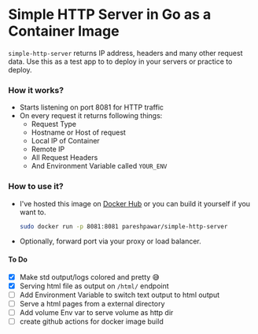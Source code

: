 # Simple HTTP Server in Go as a Container Image

`simple-http-server` returns IP address, headers and many other request data. Use this as a test app to to deploy in your servers or practice to deploy.

### How it works?

- Starts listening on port 8081 for HTTP traffic
- On every request it returns following things:
  - Request Type
  - Hostname or Host of request
  - Local IP of Container
  - Remote IP
  - All Request Headers
  - And Environment Variable called `YOUR_ENV`

### How to use it?

- I've hosted this image on [Docker Hub](https://hub.docker.com/r/pareshpawar/simple-http-server) or you can build it yourself if you want to.

  ```bash
  sudo docker run -p 8081:8081 pareshpawar/simple-http-server
  ```

- Optionally, forward port via your proxy or load balancer.

#### To Do

- [x] Make std output/logs colored and pretty 😅
- [x] Serving html file as output on ```/html/``` endpoint
- [ ] Add Environment Variable to switch text output to html output
- [ ] Serve a html pages from a external directory
- [ ] Add volume Env var to serve volume as http dir
- [ ] create github actions for docker image build

